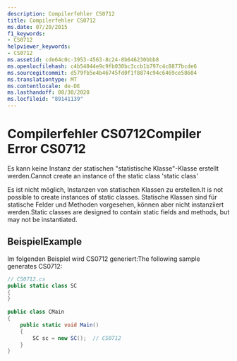 ```yaml
---
description: Compilerfehler CS0712
title: Compilerfehler CS0712
ms.date: 07/20/2015
f1_keywords:
- CS0712
helpviewer_keywords:
- CS0712
ms.assetid: cde64c0c-3953-4563-8c24-8b646230bbb8
ms.openlocfilehash: c4b54044e9c9fb030bc3ccb1b797c4c8877bcde6
ms.sourcegitcommit: d579fb5e4b46745fd0f1f8874c94c6469ce58604
ms.translationtype: MT
ms.contentlocale: de-DE
ms.lasthandoff: 08/30/2020
ms.locfileid: "89141139"
---
```

# <a name="compiler-error-cs0712"></a><span data-ttu-id="d9160-103">Compilerfehler CS0712</span><span class="sxs-lookup"><span data-stu-id="d9160-103">Compiler Error CS0712</span></span>
<span data-ttu-id="d9160-104">Es kann keine Instanz der statischen "statistische Klasse"-Klasse erstellt werden.</span><span class="sxs-lookup"><span data-stu-id="d9160-104">Cannot create an instance of the static class 'static class'</span></span>  
  
 <span data-ttu-id="d9160-105">Es ist nicht möglich,  Instanzen von statischen Klassen zu erstellen.</span><span class="sxs-lookup"><span data-stu-id="d9160-105">It is not possible to create instances of static classes.</span></span> <span data-ttu-id="d9160-106">Statische Klassen sind für statische Felder und Methoden vorgesehen, können aber nicht instanziiert werden.</span><span class="sxs-lookup"><span data-stu-id="d9160-106">Static classes are designed to contain static fields and methods, but may not be instantiated.</span></span>  
  
## <a name="example"></a><span data-ttu-id="d9160-107">Beispiel</span><span class="sxs-lookup"><span data-stu-id="d9160-107">Example</span></span>  
 <span data-ttu-id="d9160-108">Im folgenden Beispiel wird CS0712 generiert:</span><span class="sxs-lookup"><span data-stu-id="d9160-108">The following sample generates CS0712:</span></span>  
  
```csharp  
// CS0712.cs  
public static class SC  
{  
}  
  
public class CMain  
{  
    public static void Main()  
    {  
        SC sc = new SC();  // CS0712  
    }  
}  
```
